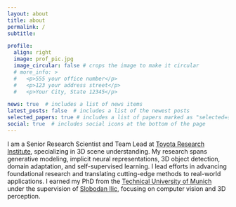 ```yaml
---
layout: about
title: about
permalink: /
subtitle: 

profile:
  align: right
  image: prof_pic.jpg
  image_circular: false # crops the image to make it circular
  # more_info: >
  #   <p>555 your office number</p>
  #   <p>123 your address street</p>
  #   <p>Your City, State 12345</p>

news: true  # includes a list of news items
latest_posts: false  # includes a list of the newest posts
selected_papers: true # includes a list of papers marked as "selected={true}"
social: true  # includes social icons at the bottom of the page
---
```


I am a Senior Research Scientist and Team Lead at [Toyota Research Institute](https://www.tri.global/), specializing in 3D scene understanding. My research spans generative modeling, implicit neural representations, 3D object detection, domain adaptation, and self-supervised learning. I lead efforts in advancing foundational research and translating cutting-edge methods to real-world applications. I earned my PhD from the [Technical University of Munich](https://www.tum.de/en/) under the supervision of [Slobodan Ilic](https://campar.in.tum.de/Main/SlobodanIlic), focusing on computer vision and 3D perception.